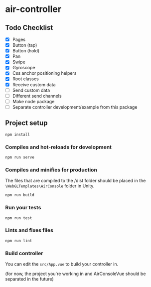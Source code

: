 # air-controller

## Todo Checklist
- [X] Pages
- [X] Button (tap)
- [X] Button (hold)
- [X] Pan
- [X] Swipe
- [X] Gyroscope
- [X] Css anchor positioning helpers
- [X] Root classes
- [X] Receive custom data
- [ ] Send custom data
- [ ] Different send channels
- [ ] Make node package
- [ ] Separate controller development/example from this package

## Project setup
```
npm install
```

### Compiles and hot-reloads for development
```
npm run serve
```

### Compiles and minifies for production
The files that are compiled to the /dist folder should be placed in the `\WebGLTemplates\AirConsole` folder in Unity.

```
npm run build
```

### Run your tests
```
npm run test
```

### Lints and fixes files
```
npm run lint
```

### Build controller
 
You can edit the `src/App.vue` to build your controller in. 

(for now, the project you're working in and AirConsoleVue should be separated in the future)

